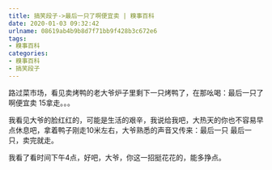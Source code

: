 ```yaml
---
title: 搞笑段子->最后一只了啊便宜卖 | 糗事百科
date: 2020-01-03 09:32:42
urlname: 08619ab4b9b8d7f71bb9f428b3c672e6
tags: 
- 糗事百科
categories:
- 糗事百科
- 搞笑段子
---
```

路过菜市场，看见卖烤鸭的老大爷炉子里剩下一只烤鸭了，在那吆喝：最后一只了啊便宜卖 15拿走。。。

我看见大爷的脸红红的，可能是生活的艰辛，我说给我吧，大热天的你也不容易早点休息吧，拿着鸭子刚走10米左右，大爷熟悉的声音又传来：最后一只 最后一只，卖完就走。

我看了看时间下午4点，好吧，大爷，你这一招挺花花的，能多挣点。


